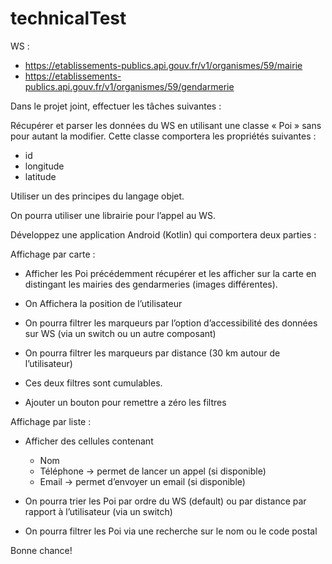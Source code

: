 # technicalTest

WS :
- https://etablissements-publics.api.gouv.fr/v1/organismes/59/mairie
- https://etablissements-publics.api.gouv.fr/v1/organismes/59/gendarmerie


Dans le projet joint, effectuer les tâches suivantes :

Récupérer et parser les données du WS en utilisant une classe « Poi » sans pour autant la modifier. 
Cette classe comportera les propriétés suivantes : 
- id 
- longitude
- latitude

Utiliser un des principes du langage objet.

On pourra utiliser une librairie pour l’appel au WS.

Développez une application Android (Kotlin) qui comportera deux parties :

Affichage par carte :

- Afficher les Poi précédemment récupérer et les afficher sur la carte en distingant les mairies des gendarmeries (images différentes).

- On Affichera la position de l’utilisateur

- On pourra filtrer les marqueurs par l’option d’accessibilité des données sur WS (via un switch ou un autre composant)

- On pourra filtrer les marqueurs par distance (30 km autour de l’utilisateur)

- Ces deux filtres sont cumulables.

- Ajouter un bouton pour remettre a zéro les filtres

Affichage par liste :

- Afficher des cellules contenant
  - Nom  
  - Téléphone -> permet de lancer un appel (si disponible)
  - Email -> permet d’envoyer un email (si disponible)

- On pourra trier les Poi par ordre du WS (default) ou par distance par rapport à l’utilisateur (via un switch)

- On pourra filtrer les Poi via une recherche sur le nom ou le code postal

Bonne chance!
